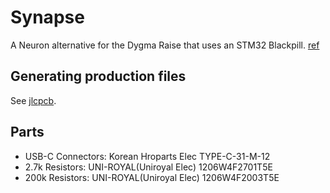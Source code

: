 # Synapse

A Neuron alternative for the Dygma Raise that uses an STM32 Blackpill.
[ref](https://github.com/qmk/qmk_firmware/pull/13543)

## Generating production files

See [jlcpcb](https://support.jlcpcb.com/article/149-how-to-generate-gerber-and-drill-files-in-kicad).


## Parts
- USB-C Connectors: Korean Hroparts Elec TYPE-C-31-M-12
- 2.7k Resistors: UNI-ROYAL(Uniroyal Elec) 1206W4F2701T5E
- 200k Resistors: UNI-ROYAL(Uniroyal Elec) 1206W4F2003T5E
